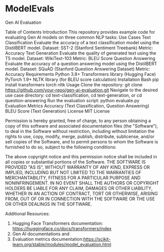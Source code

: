 # ModelEvals

Gen AI Evaluation

Table of Contents
Introduction
  This repository provides example code for evaluating Gen AI models on three common NLP tasks:
Use Cases
  Text Classification
      Evaluate the accuracy of a text classification model using the DistilBERT model.
      Dataset: SST-2 (Stanford Sentiment Treebank)
      Metric: Accuracy
  Text Generation
      Evaluate the quality of generated text using the T5 model.
      Dataset: WikiText-103
      Metric: BLEU Score
  Question Answering
      Evaluate the accuracy of a question answering model using the DistilBERT model.
      Dataset: SQuAD (Stanford Question Answering Dataset)
      Metric: Accuracy
  Requirements
      Python 3.8+
      Transformers library (Hugging Face)
      PyTorch 1.9+
      NLTK library (for BLEU score calculation)
  Installation
      Bash
      pip install transformers torch nltk
  Usage
      Clone the repository: git clone https://github.com/your-repo/gen-ai-evaluation.git
      Navigate to the desired use case directory: cd text-classification, cd text-generation, or cd question-answering
      Run the evaluation script: python evaluate.py
  Evaluation Metrics
      Accuracy (Text Classification, Question Answering)
      BLEU Score (Text Generation)
License
MIT License

Permission is hereby granted, free of charge, to any person obtaining a copy of this software and associated documentation files (the "Software"), to deal in the Software without restriction, including without limitation the rights to use, copy, modify, merge, publish, distribute, sublicense, and/or sell copies of the Software, and to permit persons to whom the Software is furnished to do so, subject to the following conditions:

The above copyright notice and this permission notice shall be included in all copies or substantial portions of the Software.
THE SOFTWARE IS PROVIDED "AS IS", WITHOUT WARRANTY OF ANY KIND, EXPRESS OR IMPLIED, INCLUDING BUT NOT LIMITED TO THE WARRANTIES OF MERCHANTABILITY, FITNESS FOR A PARTICULAR PURPOSE AND NONINFRINGEMENT. IN NO EVENT SHALL THE AUTHORS OR COPYRIGHT HOLDERS BE LIABLE FOR ANY CLAIM, DAMAGES OR OTHER LIABILITY, WHETHER IN AN ACTION OF CONTRACT, TORT OR OTHERWISE, ARISING FROM, OUT OF OR IN CONNECTION WITH THE SOFTWARE OR THE USE OR OTHER DEALINGS IN THE SOFTWARE.

Additional Resources:
1) Hugging Face Transformers documentation: https://huggingface.co/docs/transformers/index 
2) Gen AI documentations and 
3) Evaluation metrics documentation:https://scikit-learn.org/stable/modules/model_evaluation.html 
